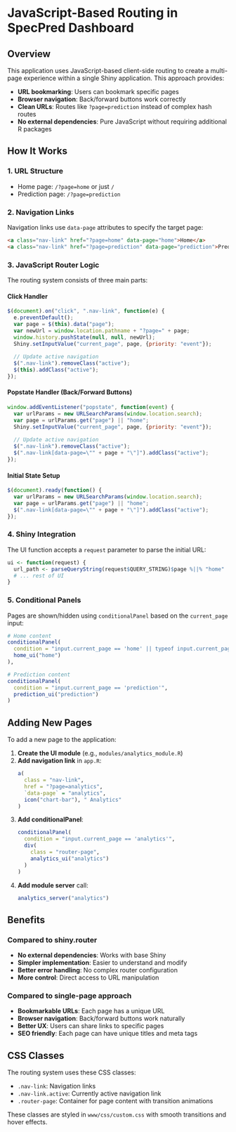 # JavaScript-Based Routing in SpecPred Dashboard

## Overview
This application uses JavaScript-based client-side routing to create a multi-page experience within a single Shiny application. This approach provides:

- **URL bookmarking**: Users can bookmark specific pages
- **Browser navigation**: Back/forward buttons work correctly  
- **Clean URLs**: Routes like `?page=prediction` instead of complex hash routes
- **No external dependencies**: Pure JavaScript without requiring additional R packages

## How It Works

### 1. URL Structure
- Home page: `/?page=home` or just `/`
- Prediction page: `/?page=prediction`

### 2. Navigation Links
Navigation links use `data-page` attributes to specify the target page:

```html
<a class="nav-link" href="?page=home" data-page="home">Home</a>
<a class="nav-link" href="?page=prediction" data-page="prediction">Prediction</a>
```

### 3. JavaScript Router Logic
The routing system consists of three main parts:

#### Click Handler
```javascript
$(document).on("click", ".nav-link", function(e) {
  e.preventDefault();
  var page = $(this).data("page");
  var newUrl = window.location.pathname + "?page=" + page;
  window.history.pushState(null, null, newUrl);
  Shiny.setInputValue("current_page", page, {priority: "event"});
  
  // Update active navigation
  $(".nav-link").removeClass("active");
  $(this).addClass("active");
});
```

#### Popstate Handler (Back/Forward Buttons)
```javascript
window.addEventListener("popstate", function(event) {
  var urlParams = new URLSearchParams(window.location.search);
  var page = urlParams.get("page") || "home";
  Shiny.setInputValue("current_page", page, {priority: "event"});
  
  // Update active navigation
  $(".nav-link").removeClass("active");
  $(".nav-link[data-page=\"" + page + "\"]").addClass("active");
});
```

#### Initial State Setup
```javascript
$(document).ready(function() {
  var urlParams = new URLSearchParams(window.location.search);
  var page = urlParams.get("page") || "home";
  $(".nav-link[data-page=\"" + page + "\"]").addClass("active");
});
```

### 4. Shiny Integration
The UI function accepts a `request` parameter to parse the initial URL:

```r
ui <- function(request) {
  url_path <- parseQueryString(request$QUERY_STRING)$page %||% "home"
  # ... rest of UI
}
```

### 5. Conditional Panels
Pages are shown/hidden using `conditionalPanel` based on the `current_page` input:

```r
# Home content
conditionalPanel(
  condition = "input.current_page == 'home' || typeof input.current_page === 'undefined'",
  home_ui("home")
),

# Prediction content  
conditionalPanel(
  condition = "input.current_page == 'prediction'",
  prediction_ui("prediction")
)
```

## Adding New Pages

To add a new page to the application:

1. **Create the UI module** (e.g., `modules/analytics_module.R`)
2. **Add navigation link** in `app.R`:
   ```r
   a(
     class = "nav-link",
     href = "?page=analytics", 
     `data-page` = "analytics",
     icon("chart-bar"), " Analytics"
   )
   ```
3. **Add conditionalPanel**:
   ```r
   conditionalPanel(
     condition = "input.current_page == 'analytics'",
     div(
       class = "router-page",
       analytics_ui("analytics")
     )
   )
   ```
4. **Add module server** call:
   ```r
   analytics_server("analytics")
   ```

## Benefits

### Compared to shiny.router
- **No external dependencies**: Works with base Shiny
- **Simpler implementation**: Easier to understand and modify
- **Better error handling**: No complex router configuration
- **More control**: Direct access to URL manipulation

### Compared to single-page approach
- **Bookmarkable URLs**: Each page has a unique URL
- **Browser navigation**: Back/forward buttons work naturally
- **Better UX**: Users can share links to specific pages
- **SEO friendly**: Each page can have unique titles and meta tags

## CSS Classes

The routing system uses these CSS classes:

- `.nav-link`: Navigation links
- `.nav-link.active`: Currently active navigation link  
- `.router-page`: Container for page content with transition animations

These classes are styled in `www/css/custom.css` with smooth transitions and hover effects.